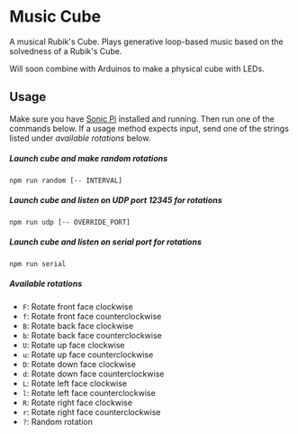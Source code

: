 # Music Cube
A musical Rubik's Cube. Plays generative loop-based music based on the solvedness of a Rubik's Cube.

Will soon combine with Arduinos to make a physical cube with LEDs.

## Usage
Make sure you have [Sonic Pi](http://sonic-pi.net/) installed and running. Then run one of the commands below. If a usage method expects input, send one of the strings listed under *available rotations* below.

##### Launch cube and make random rotations
`npm run random [-- INTERVAL]`

##### Launch cube and listen on UDP port 12345 for rotations
`npm run udp [-- OVERRIDE_PORT]`

##### Launch cube and listen on serial port for rotations
`npm run serial`

##### Available rotations
- `F`: Rotate front face clockwise
- `f`: Rotate front face counterclockwise
- `B`: Rotate back face clockwise
- `b`: Rotate back face counterclockwise
- `U`: Rotate up face clockwise
- `u`: Rotate up face counterclockwise
- `D`: Rotate down face clockwise
- `d`: Rotate down face counterclockwise
- `L`: Rotate left face clockwise
- `l`: Rotate left face counterclockwise
- `R`: Rotate right face clockwise
- `r`: Rotate right face counterclockwise
- `?`: Random rotation